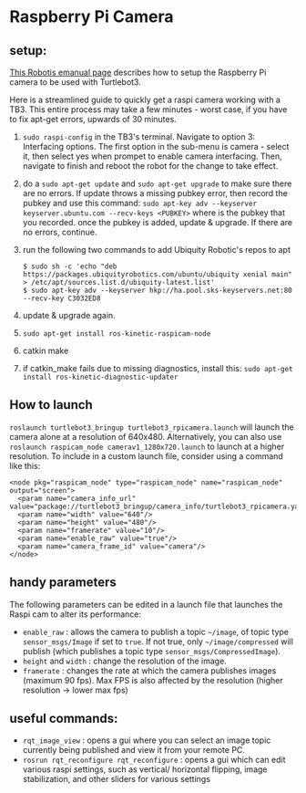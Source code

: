 # Raspberry Pi Camera

## setup:

[This Robotis emanual page](http://emanual.robotis.com/docs/en/platform/turtlebot3/appendix_raspi_cam/#raspberry-pi-camera) describes how to setup the Raspberry Pi camera to be used with Turtlebot3.

Here is a streamlined guide to quickly get a raspi camera working with a TB3. This entire process may take a few minutes - worst case, if you have to fix apt-get errors, upwards of 30 minutes.

1. `sudo raspi-config` in the TB3's terminal. Navigate to option 3: Interfacing options. The first option in the sub-menu is camera - select it, then select yes when prompet to enable camera interfacing. Then, navigate to finish and reboot the robot for the change to take effect.
2. do a `sudo apt-get update` and `sudo apt-get upgrade` to make sure there are no errors. If update throws a missing pubkey error, then record the pubkey and use this command: `sudo apt-key adv --keyserver keyserver.ubuntu.com --recv-keys <PUBKEY>` where  is the pubkey that you recorded. once the pubkey is added, update & upgrade. If there are no errors, continue.
3. run the following two commands to add Ubiquity Robotic's repos to apt

   ```text
   $ sudo sh -c 'echo "deb https://packages.ubiquityrobotics.com/ubuntu/ubiquity xenial main" > /etc/apt/sources.list.d/ubiquity-latest.list'
   $ sudo apt-key adv --keyserver hkp://ha.pool.sks-keyservers.net:80 --recv-key C3032ED8
   ```

4. update & upgrade again.
5. `sudo apt-get install ros-kinetic-raspicam-node`
6. catkin make
7. if catkin\_make fails due to missing diagnostics, install this: `sudo apt-get install ros-kinetic-diagnostic-updater`

## How to launch

`roslaunch turtlebot3_bringup turtlebot3_rpicamera.launch` will launch the camera alone at a resolution of 640x480. Alternatively, you can also use `roslaunch raspicam_node camerav1_1280x720.launch` to launch at a higher resolution. To include in a custom launch file, consider using a command like this:

```text
<node pkg="raspicam_node" type="raspicam_node" name="raspicam_node" output="screen">
  <param name="camera_info_url" value="package://turtlebot3_bringup/camera_info/turtlebot3_rpicamera.yaml"/>
  <param name="width" value="640"/>
  <param name="height" value="480"/>
  <param name="framerate" value="10"/>
  <param name="enable_raw" value="true"/>
  <param name="camera_frame_id" value="camera"/>
</node>
```

## handy parameters

The following parameters can be edited in a launch file that launches the Raspi cam to alter its performance:

* `enable_raw` : allows the camera to publish a topic `~/image`, of topic type `sensor_msgs/Image` if set to `true`. If not true, only `~/image/compressed` will publish \(which publishes a topic type `sensor_msgs/CompressedImage`\).
* `height` and `width` : change the resolution of the image.
* `framerate` : changes the rate at which the camera publishes images \(maximum 90 fps\). Max FPS is also affected by the resolution \(higher resolution -&gt; lower max fps\)

## useful commands:

* `rqt_image_view` : opens a gui where you can select an image topic currently being published and view it from your remote PC.
* `rosrun rqt_reconfigure rqt_reconfigure` : opens a gui which can edit various raspi settings, such as vertical/ horizontal flipping, image stabilization, and other sliders for various settings


